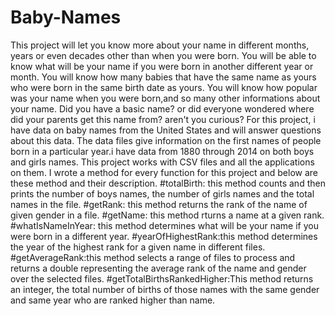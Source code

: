 # Baby-Names
This project will let you know more about your name in different months, years or even decades other than when you were born.
You will be able to know what will be your name if you were born in another different year or month.
You will know how many babies that have the same name as yours who were born in the same birth date as yours. 
You will know how popular was your name when you were born,and so many other informations about your name. 
Did you have a basic name? or did everyone wondered where did your parents get this name from? aren't you curious?
For this project, i have data on baby names from the United States and will answer questions about this data. The data files give information on the first names of people born in a particular year.i have data from 1880 through 2014 on both boys and girls names. 
This project works with CSV files and all the applications on them.
I wrote a method for every function for this project and below are these method and their description.
#totalBirth: this method counts and then prints the number of boys names, the number of girls names and the total names in the file. 
#getRank: this method returns the rank of the name of given gender in a file.
#getName: this method rturns a name at a given rank.
#whatIsNameInYear: this method determines what will be your name if you were born in a different year. 
#yearOfHighestRank:this method determines the year of the highest rank for a given name in different files.
#getAverageRank:this method selects a range of files to process and returns a double representing the average rank of the name and gender over the selected files. 
#getTotalBirthsRankedHigher:This method returns an integer, the total number of births of those names with the same gender and same year who are ranked higher than name. 

